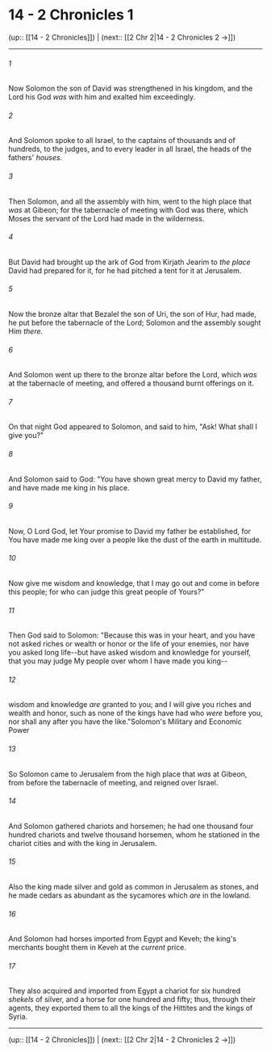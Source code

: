 # 14 - 2 Chronicles 1

(up:: [[14 - 2 Chronicles]]) | (next:: [[2 Chr 2|14 - 2 Chronicles 2 →]])

***


###### 1 
Now Solomon the son of David was strengthened in his kingdom, and the Lord his God _was_ with him and exalted him exceedingly. 

###### 2 
And Solomon spoke to all Israel, to the captains of thousands and of hundreds, to the judges, and to every leader in all Israel, the heads of the fathers' _houses._ 

###### 3 
Then Solomon, and all the assembly with him, went to the high place that _was_ at Gibeon; for the tabernacle of meeting with God was there, which Moses the servant of the Lord had made in the wilderness. 

###### 4 
But David had brought up the ark of God from Kirjath Jearim to _the place_ David had prepared for it, for he had pitched a tent for it at Jerusalem. 

###### 5 
Now the bronze altar that Bezalel the son of Uri, the son of Hur, had made, he put before the tabernacle of the Lord; Solomon and the assembly sought Him _there._ 

###### 6 
And Solomon went up there to the bronze altar before the Lord, which _was_ at the tabernacle of meeting, and offered a thousand burnt offerings on it. 

###### 7 
On that night God appeared to Solomon, and said to him, "Ask! What shall I give you?" 

###### 8 
And Solomon said to God: "You have shown great mercy to David my father, and have made me king in his place. 

###### 9 
Now, O Lord God, let Your promise to David my father be established, for You have made me king over a people like the dust of the earth in multitude. 

###### 10 
Now give me wisdom and knowledge, that I may go out and come in before this people; for who can judge this great people of Yours?" 

###### 11 
Then God said to Solomon: "Because this was in your heart, and you have not asked riches or wealth or honor or the life of your enemies, nor have you asked long life--but have asked wisdom and knowledge for yourself, that you may judge My people over whom I have made you king-- 

###### 12 
wisdom and knowledge _are_ granted to you; and I will give you riches and wealth and honor, such as none of the kings have had who _were_ before you, nor shall any after you have the like."Solomon's Military and Economic Power 

###### 13 
So Solomon came to Jerusalem from the high place that _was_ at Gibeon, from before the tabernacle of meeting, and reigned over Israel. 

###### 14 
And Solomon gathered chariots and horsemen; he had one thousand four hundred chariots and twelve thousand horsemen, whom he stationed in the chariot cities and with the king in Jerusalem. 

###### 15 
Also the king made silver and gold as common in Jerusalem as stones, and he made cedars as abundant as the sycamores which _are_ in the lowland. 

###### 16 
And Solomon had horses imported from Egypt and Keveh; the king's merchants bought them in Keveh at the _current_ price. 

###### 17 
They also acquired and imported from Egypt a chariot for six hundred _shekels_ of silver, and a horse for one hundred and fifty; thus, through their agents, they exported them to all the kings of the Hittites and the kings of Syria.

***

(up:: [[14 - 2 Chronicles]]) | (next:: [[2 Chr 2|14 - 2 Chronicles 2 →]])
